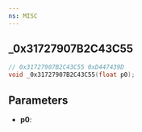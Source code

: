 ```yaml
---
ns: MISC
---
```

## _0x31727907B2C43C55

```c
// 0x31727907B2C43C55 0xD447439D
void _0x31727907B2C43C55(float p0);
```


## Parameters
* **p0**: 

